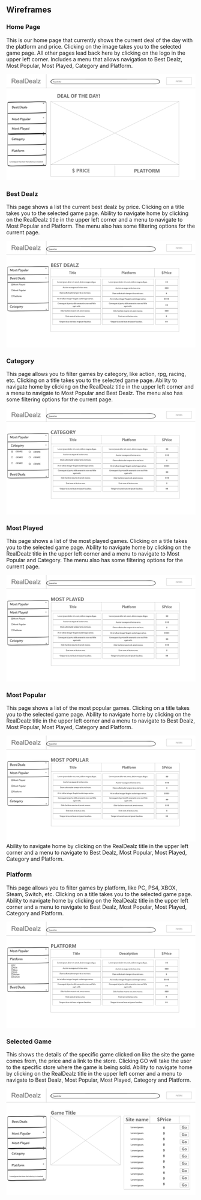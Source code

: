 ## Wireframes

### Home Page
This is our home page that currently shows the current deal of the day with the platform and price. Clicking on the image takes you to the selected game page. 
All other pages lead back here by clicking on the logo in the upper left corner. Includes a menu that allows navigation to Best Dealz, Most Popular, Most Played, Category and Platform.

![Homepage](../Wireframes/Homepage.jpg)


### Best Dealz
This page shows a list the current best dealz by price. Clicking on a title takes you to the selected game page.
Ability to navigate home by clicking on the RealDealz title in the upper left corner and a menu to navigate to Most Popular and Platform. The menu also has some filtering options for the current page.

![Best Dealz](../Wireframes/Best_Dealz.jpg)


### Category
This page allows you to filter games by category, like action, rpg, racing, etc. Clicking on a title takes you to the selected game page.
Ability to navigate home by clicking on the RealDealz title in the upper left corner and a menu to navigate to Most Popular and Best Dealz. The menu also has some filtering options for the current page.

![Category](../Wireframes/Category.jpg)


### Most Played
This page shows a list of the most played games. Clicking on a title takes you to the selected game page.
Ability to navigate home by clicking on the RealDealz title in the upper left corner and a menu to navigate to Most Popular and Category. The menu also has some filtering options for the current page.

![Most Played](../Wireframes/Most_Played.jpg)


### Most Popular
This page shows a list of the most popular games. Clicking on a title takes you to the selected game page.
Ability to navigate home by clicking on the RealDealz title in the upper left corner and a menu to navigate to Best Dealz, Most Popular, Most Played, Category and Platform.

![Most Popular](../Wireframes/Most_Popular.jpg)
Ability to navigate home by clicking on the RealDealz title in the upper left corner and a menu to navigate to Best Dealz, Most Popular, Most Played, Category and Platform.

### Platform
This page allows you to filter games by platform, like PC, PS4, XBOX, Steam, Switch, etc. Clicking on a title takes you to the selected game page.
Ability to navigate home by clicking on the RealDealz title in the upper left corner and a menu to navigate to Best Dealz, Most Popular, Most Played, Category and Platform.

![Platform](../Wireframes/Platform.jpg)


### Selected Game
This shows the details of the specific game clicked on like the site the game comes from, the price and a link to the store. Clicking GO will take the user to the specific store where the game is being sold.
Ability to navigate home by clicking on the RealDealz title in the upper left corner and a menu to navigate to Best Dealz, Most Popular, Most Played, Category and Platform.

![Selected Game](../Wireframes/Selected_Game.jpg)
